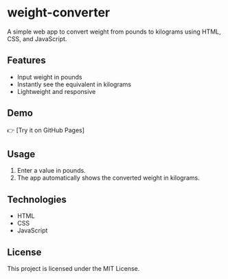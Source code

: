 # weight-converter
A simple web app to convert weight from pounds to kilograms using HTML, CSS, and JavaScript.
## Features
- Input weight in pounds
- Instantly see the equivalent in kilograms
- Lightweight and responsive

## Demo
👉 [Try it on GitHub Pages] 

## Usage
1. Enter a value in pounds.
2. The app automatically shows the converted weight in kilograms.

## Technologies
- HTML
- CSS
- JavaScript

## License
This project is licensed under the MIT License.

